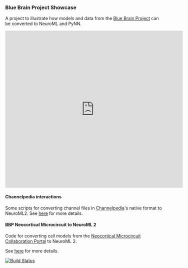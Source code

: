 ### Blue Brain Project Showcase

A project to illustrate how models and data from the [Blue Brain Project](http://bluebrain.epfl.ch/) can be converted to NeuroML and PyNN.

<iframe src="http://wl.figshare.com/articles/1570970/embed" width="568" height="502" frameborder="0"></iframe>

#### Channelpedia interactions

Some scripts for converting channel files in [Channelpedia](http://channelpedia.epfl.ch/)'s native format to NeuroML2. See [here](Channelpedia) for more details.

#### BBP Neocortical Microcircuit to NeuroML 2

Code for converting cell models from the [Neocortical Microcircuit Collaboration Portal](https://bbp.epfl.ch/nmc-portal/microcircuit)
to NeuroML 2. 

See [here](https://github.com/OpenSourceBrain/BlueBrainProjectShowcase/blob/master/NMC/NeuroML2/README.md) for more details.


[![Build Status](https://travis-ci.org/OpenSourceBrain/BlueBrainProjectShowcase.svg?branch=master)](https://travis-ci.org/OpenSourceBrain/BlueBrainProjectShowcase)
